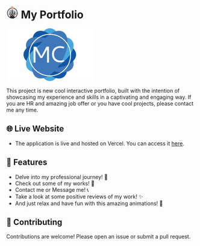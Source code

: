 # ![My Portfolio](./public/logo.png) My Portfolio

[![My Portfolio](./src/assets/logo.png)](https://github.com/MarkiyanCh1/3d-portfolio)

This project is new cool interactive portfolio, built with the intention of showcasing my experience and skills in a captivating and engaging way. If you are HR and amazing job offer or you have cool projects, please contact me any time.

## 🌐 Live Website

- The application is live and hosted on Vercel. You can access it [here](https://markiyanchornovil.vercel.app/).

## 🌟 Features

- Delve into my professional journey! 🧭
- Check out some of my works! 🧡
- Contact me or Message me! 📞
- Take a look at some positive reviews of my work! ✨
- And just relax and have fun with this amazing animations! 🎉

## 🤝 Contributing

Contributions are welcome! Please open an issue or submit a pull request.
